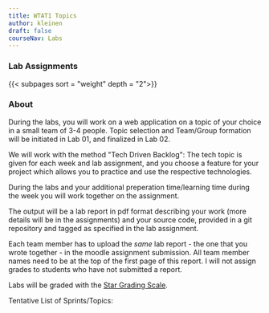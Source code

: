 ```yaml
---
title: WTAT1 Topics
author: kleinen
draft: false
courseNav: Labs
---
```


### Lab Assignments

{{< subpages sort = "weight" depth = "2">}}

### About
During the labs, you will work on a web application on a topic of your choice in a small team of 3-4 people.
Topic selection and Team/Group formation will be initiated in Lab 01, and finalized in Lab 02.

We will work with the method "Tech Driven Backlog": The tech topic is
given for each week and lab assignment, and you choose a feature for your project which allows you to practice 
and use the respective technologies.

During the labs and your additional preperation time/learning time during the week you will work together
on the assignment. 

The output will be a lab report in pdf format describing your work (more details will be in the assignments)
and your source code, provided in a git repository and tagged as specified in the lab assignment. 

Each team member has to upload the *same* lab report - the one that you wrote together - in the moodle assignment submission.
All team member names need to be at the top of the first page of this report. I will not assign grades to students
who have not submitted a report.


Labs will be graded with the  [Star Grading Scale](../../../../studies/grading/guideline#star-gradings-for-exercises).

Tentative List of Sprints/Topics:



<!--
All Pages in this dir that are not a draft::
{{< subpages  >}}
{{< subpages sort = "weight" >}}

Example for link that becomes active with draft=false in linked page:

{{% link title ="Sprint 01: Building a Static Web Application" link = "../labs/sprint-01" %}}
-->

